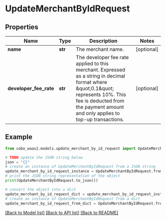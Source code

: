 # UpdateMerchantByIdRequest


## Properties

Name | Type | Description | Notes
------------ | ------------- | ------------- | -------------
**name** | **str** | The merchant name. | [optional] 
**developer_fee_rate** | **str** | The developer fee rate applied to this merchant. Expressed as a string in decimal format where \&quot;0.1\&quot; represents 10%. This fee is deducted from the payment amount and only applies to top-up transactions. | [optional] 

## Example

```python
from cobo_waas2.models.update_merchant_by_id_request import UpdateMerchantByIdRequest

# TODO update the JSON string below
json = "{}"
# create an instance of UpdateMerchantByIdRequest from a JSON string
update_merchant_by_id_request_instance = UpdateMerchantByIdRequest.from_json(json)
# print the JSON string representation of the object
print(UpdateMerchantByIdRequest.to_json())

# convert the object into a dict
update_merchant_by_id_request_dict = update_merchant_by_id_request_instance.to_dict()
# create an instance of UpdateMerchantByIdRequest from a dict
update_merchant_by_id_request_from_dict = UpdateMerchantByIdRequest.from_dict(update_merchant_by_id_request_dict)
```
[[Back to Model list]](../README.md#documentation-for-models) [[Back to API list]](../README.md#documentation-for-api-endpoints) [[Back to README]](../README.md)


